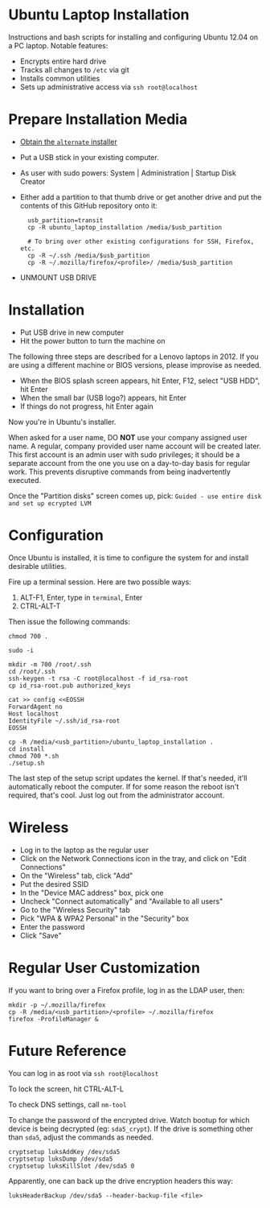 Ubuntu Laptop Installation
==========================

Instructions and bash scripts for installing and configuring Ubuntu 12.04
on a PC laptop.  Notable features:

* Encrypts entire hard drive
* Tracks all changes to `/etc` via git
* Installs common utilities
* Sets up administrative access via `ssh root@localhost`


Prepare Installation Media
==========================

* [Obtain the `alternate` installer](http://releases.ubuntu.com/12.04/)
* Put a USB stick in your existing computer.
* As user with sudo powers:  System | Administration | Startup Disk Creator
* Either add a partition to that thumb drive or get another drive and put
the contents of this GitHub repository onto it:

        usb_partition=transit
        cp -R ubuntu_laptop_installation /media/$usb_partition

        # To bring over other existing configurations for SSH, Firefox, etc.
        cp -R ~/.ssh /media/$usb_partition
        cp -R ~/.mozilla/firefox/<profile>/ /media/$usb_partition

* UNMOUNT USB DRIVE


Installation
=============

* Put USB drive in new computer
* Hit the power button to turn the machine on

The following three steps are described for a Lenovo laptops in 2012.  If
you are using a different machine or BIOS versions, please improvise as
needed.

* When the BIOS splash screen appears, hit Enter, F12, select "USB HDD",
hit Enter
* When the small bar (USB logo?) appears, hit Enter
* If things do not progress, hit Enter again

Now you're in Ubuntu's installer.

When asked for a user name, DO __NOT__ use your company assigned user name.
A regular, company provided user name account will be created later.
This first account is an admin user with sudo privileges; it should be a
separate account from the one you use on a day-to-day basis for regular work.
This prevents disruptive commands from being inadvertently executed.

Once the "Partition disks" screen comes up, pick: `Guided - use entire disk
and set up ecrypted LVM`


Configuration
=============

Once Ubuntu is installed, it is time to configure the system for and
install desirable utilities.

Fire up a terminal session.  Here are two possible ways:

1. ALT-F1, Enter, type in `terminal`, Enter
1. CTRL-ALT-T

Then issue the following commands:

    chmod 700 .

    sudo -i

    mkdir -m 700 /root/.ssh
    cd /root/.ssh
    ssh-keygen -t rsa -C root@localhost -f id_rsa-root
    cp id_rsa-root.pub authorized_keys

    cat >> config <<EOSSH
    ForwardAgent no
    Host localhost
    IdentityFile ~/.ssh/id_rsa-root
    EOSSH

    cp -R /media/<usb_partition>/ubuntu_laptop_installation .
    cd install
    chmod 700 *.sh
    ./setup.sh

The last step of the setup script updates the kernel.  If that's needed,
it'll automatically reboot the computer.  If for some reason the reboot
isn't required, that's cool.  Just log out from the administrator account.


Wireless
========

* Log in to the laptop as the regular user
* Click on the Network Connections icon in the tray, and click on
"Edit Connections"
* On the "Wireless" tab, click "Add"
* Put the desired SSID
* In the "Device MAC address" box, pick one
* Uncheck "Connect automatically" and "Available to all users"
* Go to the "Wireless Security" tab
* Pick "WPA & WPA2 Personal" in the "Security" box
* Enter the password
* Click "Save"


Regular User Customization
==========================

If you want to bring over a Firefox profile, log in as the LDAP user, then:

    mkdir -p ~/.mozilla/firefox
    cp -R /media/<usb_partition>/<profile> ~/.mozilla/firefox
    firefox -ProfileManager &


Future Reference
================

You can log in as root via `ssh root@localhost`

To lock the screen, hit CTRL-ALT-L

To check DNS settings, call `nm-tool`

To change the password of the encrypted drive.  Watch bootup for which device
is being decrypted (eg: `sda5_crypt`).  If the drive is something other than
`sda5`, adjust the commands as needed.

    cryptsetup luksAddKey /dev/sda5
    cryptsetup luksDump /dev/sda5
    cryptsetup luksKillSlot /dev/sda5 0

Apparently, one can back up the drive encryption headers this way:

    luksHeaderBackup /dev/sda5 --header-backup-file <file>

